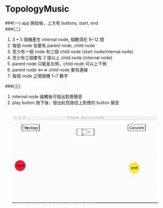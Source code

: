 # TopologyMusic

###(一) 
  app 開始後，上方有 buttons, start, end<br/>
###(二)
  1. 3 * 5 隨機產生 internal node, 個數須在 9~12 間<br/>
  2. 每個 node 皆要有 parent node, child node<br/>
  3. 至少有一個 node 有三個 child node (start node/internal node)<br/>
  4. 至少有三個要有 2 個以上 child node (internal node)<br/>
  5. parent node 只能是左側，child node 可以上下側<br/>
  6. parent node <===> child node 要有連線<br/>
  7. 每個 node 之間隨機 1~7 數字<br/>
  
###(三)
  1. internal node 碰觸後可發出對應聲音<br/>
  2. play button 按下後，發出紅色路徑上對應的 button 聲音<br/>
  <br/><br/>
![](https://github.com/SunXiaoShan/TopologyMusic/blob/master/gif/output.gif)
